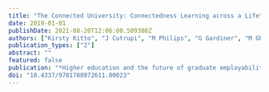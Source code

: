 ```yaml
---
title: "The Connected University: Connectedness Learning across a Lifetime"
date: 2019-01-01
publishDate: 2021-08-20T12:06:00.509308Z
authors: ["Kirsty Kitto", "J Cutrupi", "M Philips", "G Gardiner", "M Ghodrati", "Simon Buckingham Shum"]
publication_types: ["2"]
abstract: ""
featured: false
publication: "*Higher education and the future of graduate employability*"
doi: "10.4337/9781788972611.00023"
---
```


